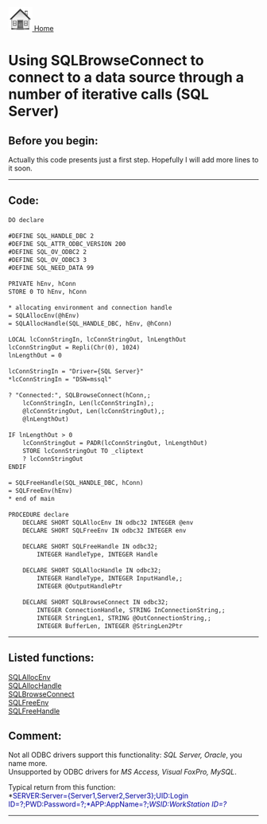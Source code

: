 [<img src="../images/home.png"> Home ](https://github.com/VFPX/Win32API)  

# Using SQLBrowseConnect to connect to a data source through a number of iterative calls (SQL Server)

## Before you begin:
Actually this code presents just a first step. Hopefully I will add more lines to it soon.   
  
***  


## Code:
```foxpro  
DO declare

#DEFINE SQL_HANDLE_DBC 2
#DEFINE SQL_ATTR_ODBC_VERSION 200
#DEFINE SQL_OV_ODBC2 2
#DEFINE SQL_OV_ODBC3 3
#DEFINE SQL_NEED_DATA 99

PRIVATE hEnv, hConn
STORE 0 TO hEnv, hConn

* allocating environment and connection handle
= SQLAllocEnv(@hEnv)
= SQLAllocHandle(SQL_HANDLE_DBC, hEnv, @hConn)

LOCAL lcConnStringIn, lcConnStringOut, lnLengthOut
lcConnStringOut = Repli(Chr(0), 1024)
lnLengthOut = 0

lcConnStringIn = "Driver={SQL Server}"
*lcConnStringIn = "DSN=mssql"

? "Connected:", SQLBrowseConnect(hConn,;
	lcConnStringIn, Len(lcConnStringIn),;
	@lcConnStringOut, Len(lcConnStringOut),;
	@lnLengthOut)

IF lnLengthOut > 0
	lcConnStringOut = PADR(lcConnStringOut, lnLengthOut)
	STORE lcConnStringOut TO _cliptext
	? lcConnStringOut
ENDIF

= SQLFreeHandle(SQL_HANDLE_DBC, hConn)
= SQLFreeEnv(hEnv)
* end of main

PROCEDURE declare
	DECLARE SHORT SQLAllocEnv IN odbc32 INTEGER @env
	DECLARE SHORT SQLFreeEnv IN odbc32 INTEGER env

	DECLARE SHORT SQLFreeHandle IN odbc32;
		INTEGER HandleType, INTEGER Handle

	DECLARE SHORT SQLAllocHandle IN odbc32;
		INTEGER HandleType, INTEGER InputHandle,;
		INTEGER @OutputHandlePtr

	DECLARE SHORT SQLBrowseConnect IN odbc32;
		INTEGER ConnectionHandle, STRING InConnectionString,;
		INTEGER StringLen1, STRING @OutConnectionString,;
		INTEGER BufferLen, INTEGER @StringLen2Ptr  
```  
***  


## Listed functions:
[SQLAllocEnv](../libraries/odbc32/SQLAllocEnv.md)  
[SQLAllocHandle](../libraries/odbc32/SQLAllocHandle.md)  
[SQLBrowseConnect](../libraries/odbc32/SQLBrowseConnect.md)  
[SQLFreeEnv](../libraries/odbc32/SQLFreeEnv.md)  
[SQLFreeHandle](../libraries/odbc32/SQLFreeHandle.md)  

## Comment:
Not all ODBC drivers support this functionality: *SQL Server, Oracle*, you name more.   
Unsupported by ODBC drivers for *MS Access, Visual FoxPro, MySQL*.  
  
Typical return from this function:  
*<Font color=#0000a0>SERVER:Server={Server1,Server2,Server3};UID:Login ID=?;PWD:Password=?;*APP:AppName=?;*WSID:WorkStation ID=?</Font>*  
  
***  

